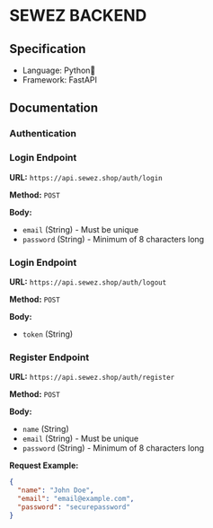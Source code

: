 # SEWEZ BACKEND

## Specification

- Language: Python🐍
- Framework: FastAPI

## Documentation

### Authentication

### Login Endpoint

**URL:** `https://api.sewez.shop/auth/login`

**Method:** `POST`

**Body:**

- `email` (String) - Must be unique
- `password` (String) - Minimum of 8 characters long

### Login Endpoint

**URL:** `https://api.sewez.shop/auth/logout`

**Method:** `POST`

**Body:**

- `token` (String)

### Register Endpoint

**URL:** `https://api.sewez.shop/auth/register`

**Method:** `POST`

**Body:**

- `name` (String)
- `email` (String) - Must be unique
- `password` (String) - Minimum of 8 characters long

**Request Example:**

```json
{
  "name": "John Doe",
  "email": "email@example.com",
  "password": "securepassword"
}
```
